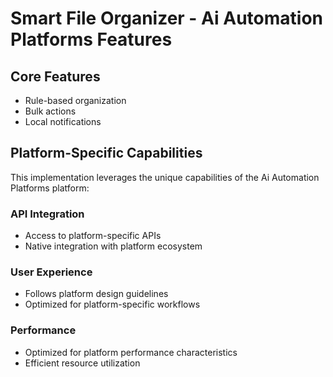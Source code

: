 # Smart File Organizer - Ai Automation Platforms Features

## Core Features
- Rule-based organization
- Bulk actions
- Local notifications

## Platform-Specific Capabilities
This implementation leverages the unique capabilities of the Ai Automation Platforms platform:

### API Integration
- Access to platform-specific APIs
- Native integration with platform ecosystem

### User Experience
- Follows platform design guidelines
- Optimized for platform-specific workflows

### Performance
- Optimized for platform performance characteristics
- Efficient resource utilization
